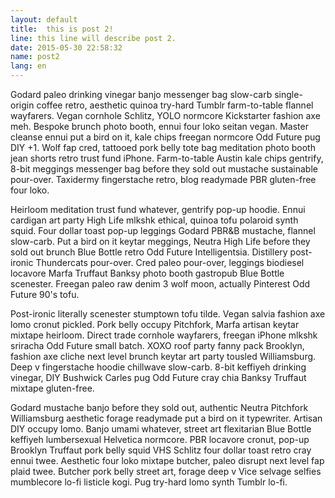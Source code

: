 ```yaml
---
layout: default
title:  this is post 2!
line: this line will describe post 2.
date: 2015-05-30 22:58:32
name: post2
lang: en
---
```

Godard paleo drinking vinegar banjo messenger bag slow-carb single-origin coffee retro, aesthetic quinoa try-hard Tumblr farm-to-table flannel wayfarers. Vegan cornhole Schlitz, YOLO normcore Kickstarter fashion axe meh. Bespoke brunch photo booth, ennui four loko seitan vegan. Master cleanse ennui put a bird on it, kale chips freegan normcore Odd Future pug DIY +1. Wolf fap cred, tattooed pork belly tote bag meditation photo booth jean shorts retro trust fund iPhone. Farm-to-table Austin kale chips gentrify, 8-bit meggings messenger bag before they sold out mustache sustainable pour-over. Taxidermy fingerstache retro, blog readymade PBR gluten-free four loko.

Heirloom meditation trust fund whatever, gentrify pop-up hoodie. Ennui cardigan art party High Life mlkshk ethical, quinoa tofu polaroid synth squid. Four dollar toast pop-up leggings Godard PBR&B mustache, flannel slow-carb. Put a bird on it keytar meggings, Neutra High Life before they sold out brunch Blue Bottle retro Odd Future Intelligentsia. Distillery post-ironic Thundercats pour-over. Cred paleo pour-over, leggings biodiesel locavore Marfa Truffaut Banksy photo booth gastropub Blue Bottle scenester. Freegan paleo raw denim 3 wolf moon, actually Pinterest Odd Future 90's tofu.

Post-ironic literally scenester stumptown tofu tilde. Vegan salvia fashion axe lomo cronut pickled. Pork belly occupy Pitchfork, Marfa artisan keytar mixtape heirloom. Direct trade cornhole wayfarers, freegan iPhone mlkshk sriracha Odd Future small batch. XOXO roof party fanny pack Brooklyn, fashion axe cliche next level brunch keytar art party tousled Williamsburg. Deep v fingerstache hoodie chillwave slow-carb. 8-bit keffiyeh drinking vinegar, DIY Bushwick Carles pug Odd Future cray chia Banksy Truffaut mixtape gluten-free.

Godard mustache banjo before they sold out, authentic Neutra Pitchfork Williamsburg aesthetic forage readymade put a bird on it typewriter. Artisan DIY occupy lomo. Banjo umami whatever, street art flexitarian Blue Bottle keffiyeh lumbersexual Helvetica normcore. PBR locavore cronut, pop-up Brooklyn Truffaut pork belly squid VHS Schlitz four dollar toast retro cray ennui twee. Aesthetic four loko mixtape butcher, paleo disrupt next level fap plaid twee. Butcher pork belly street art, forage deep v Vice selvage selfies mumblecore lo-fi listicle kogi. Pug try-hard lomo synth Tumblr lo-fi.


